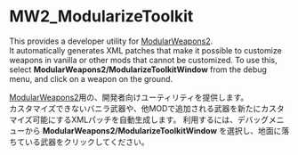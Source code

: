 # MW2_ModularizeToolkit
This provides a developer utility for [ModularWeapons2](https://github.com/kaitorisenkou/ModularWeapons2).<br>
It automatically generates XML patches that make it possible to customize weapons in vanilla or other mods that cannot be customized.
To use this, select **ModularWeapons2/ModularizeToolkitWindow** from the debug menu, and click on a weapon on the ground.
    
[ModularWeapons2](https://github.com/kaitorisenkou/ModularWeapons2)用の、開発者向けユーティリティを提供します。<br>
カスタマイズできないバニラ武器や、他MODで追加される武器を新たにカスタマイズ可能にするXMLパッチを自動生成します。
利用するには、デバッグメニューから **ModularWeapons2/ModularizeToolkitWindow** を選択し、地面に落ちている武器をクリックしてください。
